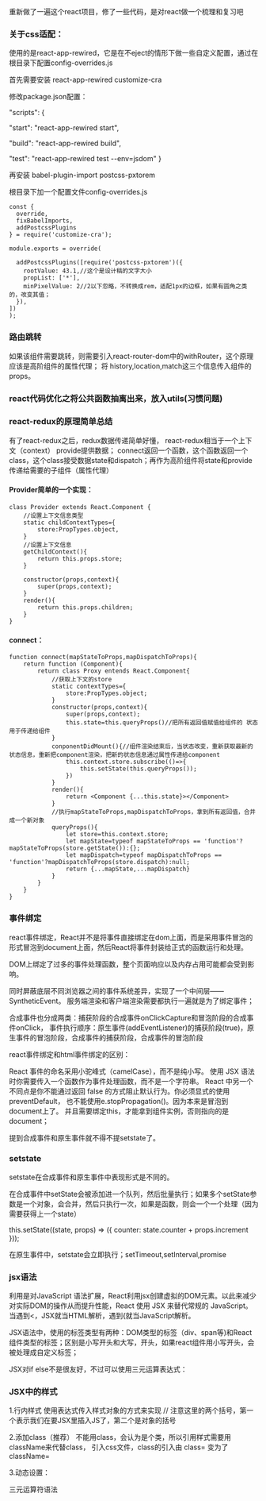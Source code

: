 重新做了一遍这个react项目，修了一些代码，是对react做一个梳理和复习吧

### 关于css适配：

使用的是react-app-rewired，它是在不eject的情形下做一些自定义配置，通过在根目录下配置config-overrides.js

首先需要安装
react-app-rewired
customize-cra

修改package.json配置：

"scripts": {
    
  "start": "react-app-rewired start",

   "build": "react-app-rewired build",

   "test": "react-app-rewired test --env=jsdom"
}

再安装
babel-plugin-import
postcss-pxtorem

根目录下加一个配置文件config-overrides.js
```
const {
  override,
  fixBabelImports,
  addPostcssPlugins
} = require('customize-cra');

module.exports = override(

  addPostcssPlugins([require('postcss-pxtorem')({
    rootValue: 43.1,//这个是设计稿的文字大小
    propList: ['*'],
    minPixelValue: 2//2以下忽略，不转换成rem，适配1px的边框，如果有圆角之类的，改变其值；
  }), 
])
);
```
### 路由跳转

如果该组件需要跳转，则需要引入react-router-dom中的withRouter，这个原理应该是高阶组件的属性代理；
将 history,location,match这三个信息传入组件的props。

### react代码优化之将公共函数抽离出来，放入utils(习惯问题)

### react-redux的原理简单总结
有了react-redux之后，redux数据传递简单好懂，
react-redux相当于一个上下文（context）
provide提供数据；
connect返回一个函数，这个函数返回一个class，这个class接受数据state和dispatch；再作为高阶组件将state和provide传递给需要的子组件（属性代理）

#### Provider简单的一个实现：
```
class Provider extends React.Component {
    //设置上下文信息类型
    static childContextTypes={
        store:PropTypes.object,
    }
    //设置上下文信息
    getChildContext(){
        return this.props.store;
    }

    constructor(props,context){
        super(props,context);
    }
    render(){
        return this.props.children;
    }
}
```
#### connect：
```
function connect(mapStateToProps,mapDispatchToProps){
    return function (Component){
        return class Proxy entends React.Component{
            //获取上下文的store
            static contextTypes={
                store:PropTypes.object;
            }
            constructor(props,context){
                super(props,context);
                this.state=this.queryProps()//把所有返回值赋值给组件的 状态 用于传递给组件
            }
            conponentDidMount(){//组件渲染结束后，当状态改变，重新获取最新的状态信息，重新把component渲染，把新的状态信息通过属性传递给component
                this.context.store.subscribe(()=>{
                    this.setState(this.queryProps());
                })
            }
            render(){
                return <Component {...this.state}></Component>
            }
            //执行mapStateToProps,mapDispatchToProps，拿到所有返回值，合并成一个新对象
            queryProps(){
                let store=this.context.store;
                let mapState=typeof mapStateToProps == 'function'?mapStateToProps(store.getState()):{};
                let mapDispatch=typeof mapDispatchToProps == 'function'?mapDispatchToProps(store.dispatch):null;
                return {...mapState,...mapDispatch}
            }
        }
    }
}
```
### 事件绑定
react事件绑定，React并不是将事件直接绑定在dom上面，而是采用事件冒泡的形式冒泡到document上面，然后React将事件封装给正式的函数运行和处理。

DOM上绑定了过多的事件处理函数，整个页面响应以及内存占用可能都会受到影响。

同时屏蔽底层不同浏览器之间的事件系统差异，实现了一个中间层——SyntheticEvent。
服务端渲染和客户端渲染需要都执行一遍就是为了绑定事件；

合成事件也分成两类：捕获阶段的合成事件onClickCapture和冒泡阶段的合成事件onClick，
事件执行顺序：原生事件(addEventListener)的捕获阶段(true)，原生事件的冒泡阶段，合成事件的捕获阶段，合成事件的冒泡阶段


react事件绑定和html事件绑定的区别：

React 事件的命名采用小驼峰式（camelCase），而不是纯小写。
使用 JSX 语法时你需要传入一个函数作为事件处理函数，而不是一个字符串。
React 中另一个不同点是你不能通过返回 false 的方式阻止默认行为。你必须显式的使用 preventDefault，
也不能使用e.stopPropagation()。因为本来是冒泡到document上了。
并且需要绑定this，才能拿到组件实例，否则指向的是document；




提到合成事件和原生事件就不得不提setstate了。

### setstate
setstate在合成事件和原生事件中表现形式是不同的。

在合成事件中setState会被添加进一个队列，然后批量执行；如果多个setState参数是一个对象，会合并，然后只执行一次，如果是函数，则会一个一个处理（因为需要获得上一个state）

this.setState((state, props) => ({
  counter: state.counter + props.increment
}));

在原生事件中，setstate会立即执行；setTimeout,setInterval,promise

### jsx语法

利用是对JavaScript 语法扩展，React利用jsx创建虚拟的DOM元素。以此来减少对实际DOM的操作从而提升性能，React 使用 JSX 来替代常规的 JavaScript。当遇到<，JSX就当HTML解析，遇到{就当JavaScript解析。

JSX语法中，使用的标签类型有两种：DOM类型的标签（div、span等)和React组件类型的标签；区别是小写开头和大写，开头，如果react组件用小写开头，会被处理成自定义标签；

JSX对if else不是很友好，不过可以使用三元运算表达式：

### JSX中的样式


1.行内样式
使用表达式传入样式对象的方式来实现
// 注意这里的两个括号，第一个表示我们在要JSX里插入JS了，第二个是对象的括号

2.添加class（推荐）
不能用class，会认为是个类，所以引用样式需要用className来代替class，
引入css文件，class的引入由 class= 变为了 className=

3.动态设置：
<div style={{ padding: this.state.style.show ? '100px' : '200px' }}> 三元运算符语法






































